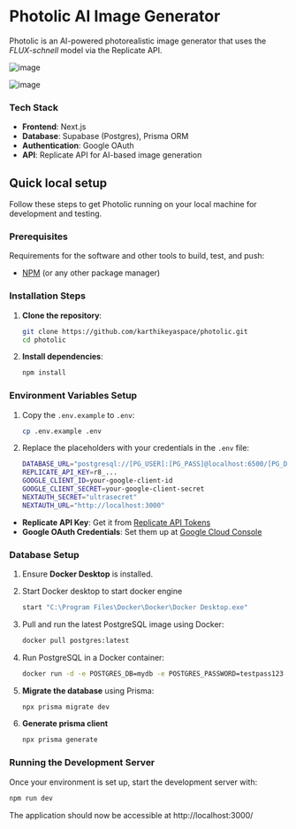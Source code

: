 # Photolic AI Image Generator

Photolic is an AI-powered photorealistic image generator that uses the *FLUX-schnell* model via the Replicate API.

![image](https://github.com/user-attachments/assets/c38e9d19-dfc8-4595-ad4e-ed25344e92b8) 


![image](https://github.com/user-attachments/assets/c9b46604-adb4-4e20-9590-0896c7bce529)



### Tech Stack

- **Frontend**: Next.js
- **Database**: Supabase (Postgres), Prisma ORM
- **Authentication**: Google OAuth
- **API**: Replicate API for AI-based image generation

## Quick local setup

Follow these steps to get Photolic running on your local machine for development and testing.

### Prerequisites

Requirements for the software and other tools to build, test, and push:

- [NPM](https://www.npmjs.com/) (or any other package manager)


### Installation Steps


1. **Clone the repository**:
    ```bash
    git clone https://github.com/karthikeyaspace/photolic.git
    cd photolic
    ```

2. **Install dependencies**:
    ```bash
    npm install
    ```

### Environment Variables Setup

1. Copy the `.env.example` to `.env`:
    ```bash
    cp .env.example .env
    ```

2. Replace the placeholders with your credentials in the `.env` file:
    ```bash
    DATABASE_URL="postgresql://[PG_USER]:[PG_PASS]@localhost:6500/[PG_DB]?schema=public"
    REPLICATE_API_KEY=r8_...
    GOOGLE_CLIENT_ID=your-google-client-id
    GOOGLE_CLIENT_SECRET=your-google-client-secret
    NEXTAUTH_SECRET="ultrasecret"
    NEXTAUTH_URL="http://localhost:3000"
    ```

- **Replicate API Key**: Get it from [Replicate API Tokens](https://replicate.com/account/api-tokens)
- **Google OAuth Credentials**: Set them up at [Google Cloud Console](https://console.cloud.google.com/apis/credentials)

### Database Setup

1. Ensure **Docker Desktop** is installed.
2. Start Docker desktop to start docker engine
    ```bash
    start "C:\Program Files\Docker\Docker\Docker Desktop.exe"
    ```
3. Pull and run the latest PostgreSQL image using Docker:
    ```bash
    docker pull postgres:latest
    ```
4. Run PostgreSQL in a Docker container:
    ```bash
    docker run -d -e POSTGRES_DB=mydb -e POSTGRES_PASSWORD=testpass123 -e POSTGRES_USER=postgres -p 6500:5432 postgres:latest
    ```

5. **Migrate the database** using Prisma:
    ```bash
    npx prisma migrate dev
    ```
6. **Generate prisma client**
    ``` bash
    npx prisma generate
    ```

### Running the Development Server

Once your environment is set up, start the development server with:

```bash
npm run dev
```
The application should now be accessible at http://localhost:3000/
